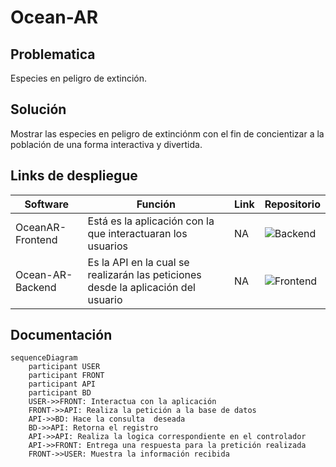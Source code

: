 # Ocean-AR

## Problematica
Especies en peligro de extinción.

## Solución
Mostrar las especies en peligro de extinciónm con el fin de concientizar a la población de una forma interactiva y divertida.

## Links de despliegue
| Software | Función | Link | Repositorio |
| ------------- | ------------- | ------------- | ------------- |
| OceanAR-Frontend | Está es la aplicación con la que interactuaran los usuarios | NA | ![Backend](https://github.com/armap99/Ocean-AR-Backend) |
| Ocean-AR-Backend | Es la API en la cual se realizarán las peticiones desde la aplicación del usuario | NA | ![Frontend](https://github.com/moiseshernandez26/OceanAR-Frontend) |

## Documentación
```mermaid
sequenceDiagram
    participant USER
    participant FRONT
    participant API
    participant BD
    USER->>FRONT: Interactua con la aplicación
    FRONT->>API: Realiza la petición a la base de datos
    API->>BD: Hace la consulta  deseada
    BD->>API: Retorna el registro
    API->>API: Realiza la logica correspondiente en el controlador
    API->>FRONT: Entrega una respuesta para la pretición realizada
    FRONT->>USER: Muestra la información recibida
```

